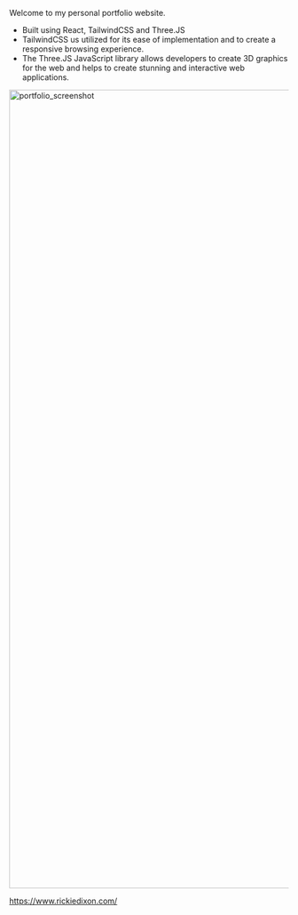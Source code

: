 Welcome to my personal portfolio website. 
- Built using React, TailwindCSS and Three.JS
- TailwindCSS us utilized for its ease of implementation and to create a responsive browsing experience.
- The Three.JS JavaScript library allows developers to create 3D graphics for the web and helps to create stunning and interactive web applications.
 
<img width="1437" alt="portfolio_screenshot" src="https://github.com/RDixonCodes/portfolioV2/assets/73620531/e75339e8-ba44-447f-9193-5dc5e4bebd49">

https://www.rickiedixon.com/
